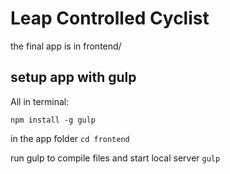 # Leap Controlled Cyclist

the final app is in frontend/

## setup app with gulp
All in terminal:

```npm install -g gulp```

in the app folder
```cd frontend```

run gulp to compile files and start local server
```gulp```
